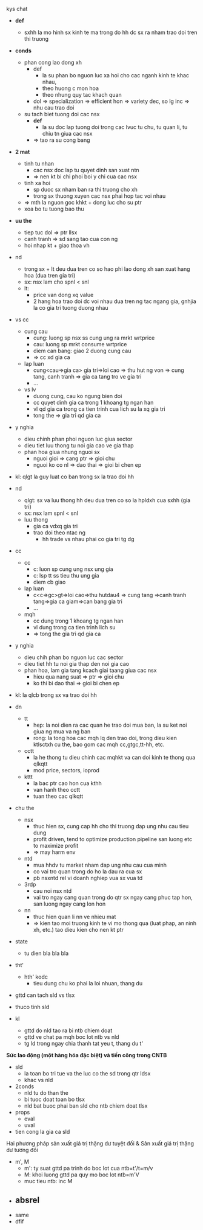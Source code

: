 kys chat
- **def**
	- sxhh la mo hinh sx kinh te ma trong do hh dc sx ra nham trao doi tren thi truong
- **conds**
	- phan cong lao dong xh
		- def
			- la su phan bo nguon luc xa hoi cho cac nganh kinh te khac nhau,
			- theo huong c mon hoa
			- theo nhung quy tac khach quan
		- dol => specialization => efficient hon => variety dec, so lg inc => nhu cau trao doi
	- su tach biet tuong doi cac nsx
		- **def**
			- la su doc lap tuong doi trong cac lvuc tu chu, tu quan li, tu chiu tn giua cac nsx
		- => tao ra su cong bang
- **2 mat**
	- tinh tu nhan
		- cac nsx doc lap tu quyet dinh san xuat ntn
		- => nen kt bi chi phoi boi y chi cua cac nsx
	- tinh xa hoi
		- sp duoc sx nham ban ra thi truong cho xh
		- trong sx thuong xuyen cac nsx phai hop tac voi nhau
	- => mth la nguon goc khkt + dong luc cho su ptr
	- xoa bo tu tuong bao thu
- **uu the**
	- tiep tuc dol => ptr llsx
	- canh tranh => sd sang tao cua con ng
	- hoi nhap kt + giao thoa vh

- nd
	- trong sx + lt deu dua tren co so hao phi lao dong xh san xuat hang hoa (dua tren gia tri)
	- sx: nsx lam cho spnl < snl
	- lt:
		- price van dong xq value
		- 2 hang hoa trao doi dc voi nhau dua tren ng tac ngang gia, gnhjia la co gia tri tuong duong nhau
- vs cc
	- cung cau
		- cung: luong sp nsx ss cung ung ra mrkt wrtprice
		- cau: luong sp mrkt consume wrtprice
		- diem can bang: giao 2 duong cung cau
		- => cc xd gia ca
	- lap luan
		- cung<cau=>gia ca> gia tri=>loi cao => thu hut ng von => cung tang, canh tranh => gia ca tang tro ve gia tri
		- ...
	- vs lv
		- duong cung, cau ko ngung bien doi
		- cc quyet dinh gia ca trong 1 khoang tg ngan han
		- vl qd gia ca trong ca tien trinh cua lich su la xq gia tri
		- tong the => gia tri qd gia ca
- y nghia
	- dieu chinh phan phoi nguon luc giua sector
	- dieu tiet luu thong tu noi gia cao ve gia thap
	- phan hoa giua nhung nguoi sx
		- nguoi gioi => cang ptr => gioi chu
		- nguoi ko co nl => dao thai => gioi bi chen ep
- kl: qlgt la guy luat co ban trong sx la trao doi hh

- nd
	- qlgt: sx va luu thong hh deu dua tren co so la hpldxh cua sxhh (gia tri)
	- sx: nsx lam spnl < snl
	- luu thong
		- gia ca vdxq gia tri
		- trao doi theo ntac ng
			- hh trade vs nhau phai co gia tri tg dg
- cc
	- cc
		- c: luon sp cung ung nsx ung gia
		- c: lsp tt ss tieu thu ung gia
		- diem cb giao
	- lap luan
		- c<c=>gc>gt=>loi cao=>thu hutdau4 => cung tang =>canh tranh tang=>gia ca giam=>can bang gia tri
		- ...
	- mqh
		- cc dung trong 1 khoang tg ngan han
		- vl dung trong ca tien trinh lich su
		- => tong the gia tri qd gia ca
- y nghia
	- dieu chih phan bo nguon luc cac sector
	- dieu tiet hh tu noi gia thap den noi gia cao
	- phan hoa, lam gia tang kcach giai taang giua cac nsx
		- hieu qua nang suat => ptr => gioi chu
		- ko thi bi dao thai => gioi bi chen ep
- kl: la qlcb trong sx va trao doi hh

- dn
	- tt
		- hep: la noi dien ra cac quan he trao doi mua ban, la su ket noi giua ng mua va ng ban
		- rong: la tong hoa cac mqh lq den trao doi, trong dieu kien ktlsctxh cu the, bao gom cac mqh cc,gtgc,tt-hh, etc.
	- cctt
		- la he thong tu dieu chinh cac mqhkt va can doi kinh te thong qua qlkqtt
		- mod price, sectors, ioprod
	- kttt
		- la bac ptr cao hon cua kthh
		- van hanh theo cctt
		- tuan theo cac qlkqtt
- chu the
	- nsx
		- thuc hien sx, cung cap hh cho thi truong dap ung nhu cau tieu dung
		- profit driven, tend to optimize production pipeline san luong etc to maximize profit
		- => may harm env
	- ntd
		- mua hhdv tu market nham dap ung nhu cau cua minh
		- co vai tro quan trong do ho la dau ra cua sx
		- pb nsxntd rel vi doanh nghiep vua sx vua td
	- 3rdp
		- cau noi nsx ntd
		- vai tro ngay cang quan trong do qtr sx ngay cang phuc tap hon, san luong ngay cang lon hon
	- nn
		- thuc hien quan li nn ve nhieu mat
		- => kien tao moi truong kinh te vi mo thong qua (luat phap, an ninh xh, etc.) tao dieu kien cho nen kt ptr
- state
	- tu dien bla bla bla


- tht'
	- hth' kodc
		- tieu dung chu ko phai la loi nhuan, thang du
- gttd can tach sld vs tlsx
- thuco tinh sld
- kl
	- gttd do nld tao ra bi ntb chiem doat
	- gttd ve chat pa mqh boc lot ntb vs nld
	- tg ld trong ngay chia thanh tat yeu t, thang du t'

**Sức lao động (một hàng hóa đặc biệt) và tiền công trong CNTB**
- sld
	- la toan bo tri tue va the luc co the sd trong qtr ldsx
	- khac vs nld
- 2conds
	- nld tu do than the
	- bi tuoc doat toan bo tlsx
	- nld bat buoc phai ban sld cho ntb chiem doat tlsx
- props
	- eval
	- uval
- tien cong la gia ca sld

Hai phương pháp sản xuất giá trị thặng dư tuyệt đối & Sản xuất giá trị thặng dư tương đối
- m', M
	- m': ty suat gttd pa trinh do boc lot cua ntb=t'/t=m/v
	- M: khoi luong gttd pa quy mo boc lot ntb=m'V
	- muc tieu ntb: inc M
- absrel
	- 
- same
- dfif